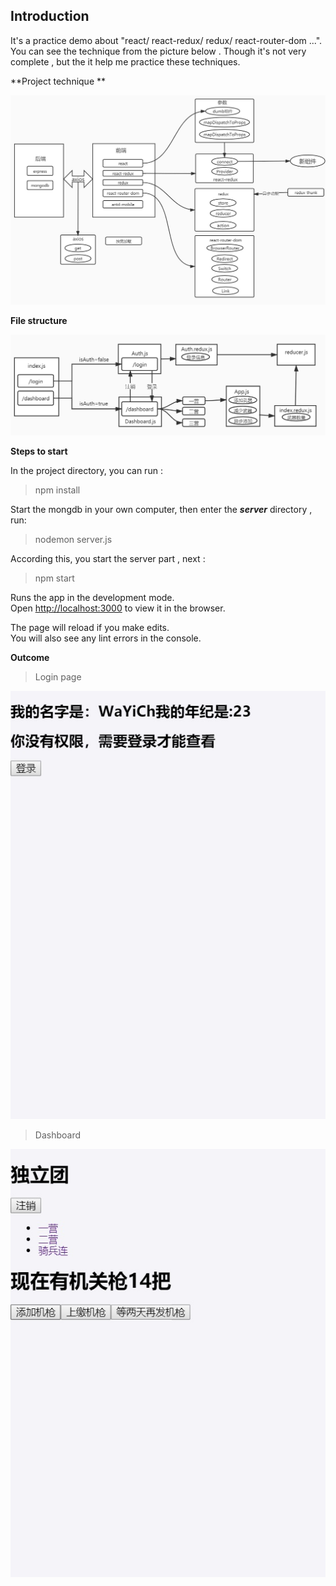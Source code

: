 ## Introduction

It's a practice demo about "react/ react-redux/ redux/ react-router-dom ...". You can see the technique from the picture below . Though it's not very complete , but the it help me practice these techniques.

**Project technique **

![component](jpeg\component.jpg)

**File structure**

![file](jpeg\file.jpg)



**Steps to start**

In the project directory, you can run :

> npm install

Start the mongdb in your own computer, then enter the ***server*** directory , run:

> nodemon server.js

According this, you start the server part , next :

> npm start 

Runs the app in the development mode.<br />
Open [http://localhost:3000](http://localhost:3000) to view it in the browser.

The page will reload if you make edits.<br />
You will also see any lint errors in the console.

**Outcome**

> Login page

![1](jpeg\1.jpg)

>Dashboard

![3](jpeg\3.jpg)
